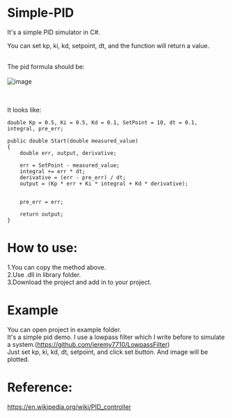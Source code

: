 # Simple-PID
It's a simple PID simulator in C#.</br>

You can set kp, ki, kd, setpoint, dt, and the function will return a value.</br></br>


The pid formula should be: </br></br>
![image](https://wikimedia.org/api/rest_v1/media/math/render/svg/242b6798586d4fc1aedf7e4f92bf77416e4fc76c)

</br></br>
It looks like:

    double Kp = 0.5, Ki = 0.5, Kd = 0.1, SetPoint = 10, dt = 0.1, integral, pre_err;

    public double Start(double measured_value)
    {
        double err, output, derivative;

        err = SetPoint - measured_value;
        integral += err * dt;
        derivative = (err - pre_err) / dt;
        output = (Kp * err + Ki * integral + Kd * derivative);


        pre_err = err;

        return output;
    }
    
# How to use:
1.You can copy the method above.</br>
2.Use .dll in library folder.</br>
3.Download the project and add in to your project.</br>

# Example
You can open project in example folder.</br>
It's a simple pid demo. 
I use a lowpass filter which I write before to simulate a system.(https://github.com/jeremy7710/LowpassFilter)</br>
Just set kp, ki, kd, dt, setpoint, and click set button.
And image will be plotted.


# Reference:
https://en.wikipedia.org/wiki/PID_controller
